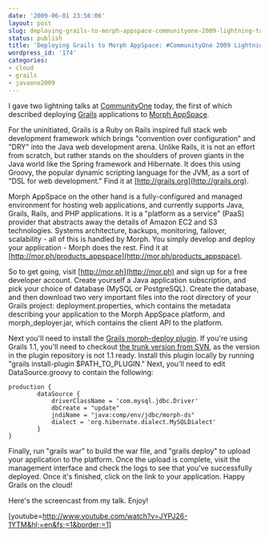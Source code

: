 ```yaml
---
date: '2009-06-01 23:56:06'
layout: post
slug: deploying-grails-to-morph-appspace-communityone-2009-lightning-talk
status: publish
title: 'Deploying Grails to Morph AppSpace: #CommunityOne 2009 Lightning Talk'
wordpress_id: '174'
categories:
- cloud
- grails
- javaone2009
---
```


I gave two lightning talks at [CommunityOne](http://developers.sun.com/events/communityone/2009/west/index.jsp) today, the first of which described deploying [Grails](http://grails.org) applications to [Morph AppSpace](http://mor.ph/products_appspace).

For the uninitiated, Grails is a Ruby on Rails inspired full stack web development framework which brings "convention over configuration" and "DRY" into the Java web development arena. Unlike Rails, it is not an effort from scratch, but rather stands on the shoulders of proven giants in the Java world like the Spring framework and Hibernate. It does this using Groovy, the popular dynamic scripting language for the JVM, as a sort of "DSL for web development." Find it at [http://grails.org](http://grails.org).

Morph AppSpace on the other hand is a fully-configured and managed environment for hosting web applications, and currently supports Java, Grails, Rails, and PHP applications. It is a "platform as a service" (PaaS) provider that abstracts away the details of Amazon EC2 and S3 technologies. Systems architecture, backups, monitoring, failover, scalability - all of this is handled by Morph. You simply develop and deploy your application - Morph does the rest. Find it at [http://mor.ph/products_appspace](http://mor.ph/products_appspace).

So to get going, visit [http://mor.ph](http://mor.ph) and sign up for a free developer account. Create yourself a Java application subscription, and pick your choice of database (MySQL or PostgreSQL). Create the database, and then download two very important files into the root directory of your Grails project: deployment.properties, which contains the metadata describing your application to the Morph AppSpace platform, and morph_deployer.jar, which contains the client API to the platform.

Next you'll need to install the [Grails morph-deploy plugin](http://grails.org/plugin/morph-deploy). If you're using Grails 1.1, you'll need to checkout [the trunk version from SVN](https://svn.codehaus.org/grails-plugins/grails-morph-deploy/trunk/), as the version in the plugin repository is not 1.1 ready. Install this plugin locally by running "grails install-plugin $PATH_TO_PLUGIN." Next, you'll need to edit DataSource.groovy to contain the following:


    
    
    production {
            dataSource {
                driverClassName = 'com.mysql.jdbc.Driver'
                dbCreate = "update"
                jndiName = "java:comp/env/jdbc/morph-ds"
                dialect = 'org.hibernate.dialect.MySQLDialect'
            }
    }
    



Finally, run "grails war" to build the war file, and "grails deploy" to upload your application to the platform. Once the upload is complete, visit the management interface and check the logs to see that you've successfully deployed. Once it's finished, click on the link to your application. Happy Grails on the cloud!

Here's the screencast from my talk. Enjoy!

[youtube=http://www.youtube.com/watch?v=JYPJ26-1YTM&hl;=en&fs;=1&border;=1]
